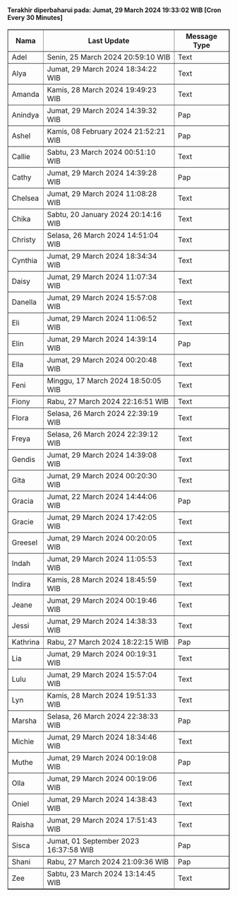 #### Terakhir diperbaharui pada: Jumat, 29 March 2024 19:33:02 WIB [Cron Every 30 Minutes]

<table border='1'><tr><th>Nama</th><th>Last Update</th><th>Message Type</th></tr><tr><td>Adel</td><td>Senin, 25 March 2024 20:59:10 WIB</td><td>Text</td></tr><tr><td>Alya</td><td>Jumat, 29 March 2024 18:34:22 WIB</td><td>Text</td></tr><tr><td>Amanda</td><td>Kamis, 28 March 2024 19:49:23 WIB</td><td>Text</td></tr><tr><td>Anindya</td><td>Jumat, 29 March 2024 14:39:32 WIB</td><td>Pap</td></tr><tr><td>Ashel</td><td>Kamis, 08 February 2024 21:52:21 WIB</td><td>Pap</td></tr><tr><td>Callie</td><td>Sabtu, 23 March 2024 00:51:10 WIB</td><td>Text</td></tr><tr><td>Cathy</td><td>Jumat, 29 March 2024 14:39:28 WIB</td><td>Pap</td></tr><tr><td>Chelsea</td><td>Jumat, 29 March 2024 11:08:28 WIB</td><td>Text</td></tr><tr><td>Chika</td><td>Sabtu, 20 January 2024 20:14:16 WIB</td><td>Text</td></tr><tr><td>Christy</td><td>Selasa, 26 March 2024 14:51:04 WIB</td><td>Text</td></tr><tr><td>Cynthia</td><td>Jumat, 29 March 2024 18:34:34 WIB</td><td>Text</td></tr><tr><td>Daisy</td><td>Jumat, 29 March 2024 11:07:34 WIB</td><td>Text</td></tr><tr><td>Danella</td><td>Jumat, 29 March 2024 15:57:08 WIB</td><td>Text</td></tr><tr><td>Eli</td><td>Jumat, 29 March 2024 11:06:52 WIB</td><td>Text</td></tr><tr><td>Elin</td><td>Jumat, 29 March 2024 14:39:14 WIB</td><td>Pap</td></tr><tr><td>Ella</td><td>Jumat, 29 March 2024 00:20:48 WIB</td><td>Text</td></tr><tr><td>Feni</td><td>Minggu, 17 March 2024 18:50:05 WIB</td><td>Text</td></tr><tr><td>Fiony</td><td>Rabu, 27 March 2024 22:16:51 WIB</td><td>Text</td></tr><tr><td>Flora</td><td>Selasa, 26 March 2024 22:39:19 WIB</td><td>Text</td></tr><tr><td>Freya</td><td>Selasa, 26 March 2024 22:39:12 WIB</td><td>Text</td></tr><tr><td>Gendis</td><td>Jumat, 29 March 2024 14:39:08 WIB</td><td>Text</td></tr><tr><td>Gita</td><td>Jumat, 29 March 2024 00:20:30 WIB</td><td>Text</td></tr><tr><td>Gracia</td><td>Jumat, 22 March 2024 14:44:06 WIB</td><td>Pap</td></tr><tr><td>Gracie</td><td>Jumat, 29 March 2024 17:42:05 WIB</td><td>Text</td></tr><tr><td>Greesel</td><td>Jumat, 29 March 2024 00:20:05 WIB</td><td>Text</td></tr><tr><td>Indah</td><td>Jumat, 29 March 2024 11:05:53 WIB</td><td>Text</td></tr><tr><td>Indira</td><td>Kamis, 28 March 2024 18:45:59 WIB</td><td>Text</td></tr><tr><td>Jeane</td><td>Jumat, 29 March 2024 00:19:46 WIB</td><td>Text</td></tr><tr><td>Jessi</td><td>Jumat, 29 March 2024 14:38:33 WIB</td><td>Text</td></tr><tr><td>Kathrina</td><td>Rabu, 27 March 2024 18:22:15 WIB</td><td>Pap</td></tr><tr><td>Lia</td><td>Jumat, 29 March 2024 00:19:31 WIB</td><td>Text</td></tr><tr><td>Lulu</td><td>Jumat, 29 March 2024 15:57:04 WIB</td><td>Text</td></tr><tr><td>Lyn</td><td>Kamis, 28 March 2024 19:51:33 WIB</td><td>Text</td></tr><tr><td>Marsha</td><td>Selasa, 26 March 2024 22:38:33 WIB</td><td>Pap</td></tr><tr><td>Michie</td><td>Jumat, 29 March 2024 18:34:46 WIB</td><td>Text</td></tr><tr><td>Muthe</td><td>Jumat, 29 March 2024 00:19:08 WIB</td><td>Pap</td></tr><tr><td>Olla</td><td>Jumat, 29 March 2024 00:19:06 WIB</td><td>Text</td></tr><tr><td>Oniel</td><td>Jumat, 29 March 2024 14:38:43 WIB</td><td>Text</td></tr><tr><td>Raisha</td><td>Jumat, 29 March 2024 17:51:43 WIB</td><td>Text</td></tr><tr><td>Sisca</td><td>Jumat, 01 September 2023 16:37:58 WIB</td><td>Pap</td></tr><tr><td>Shani</td><td>Rabu, 27 March 2024 21:09:36 WIB</td><td>Pap</td></tr><tr><td>Zee</td><td>Sabtu, 23 March 2024 13:14:45 WIB</td><td>Text</td></tr></table>